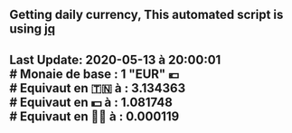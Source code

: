 ## Getting daily currency, This automated script is using [jq](https://stedolan.github.io/jq/)
## Last Update:  2020-05-13 à 20:00:01 </br># Monaie de base : 1 "EUR" 💶 </br> # Equivaut en 🇹🇳 à :  3.134363 </br> # Equivaut en 💵 à : 1.081748</br> # Equivaut en 🐱‍💻 à :  0.000119

